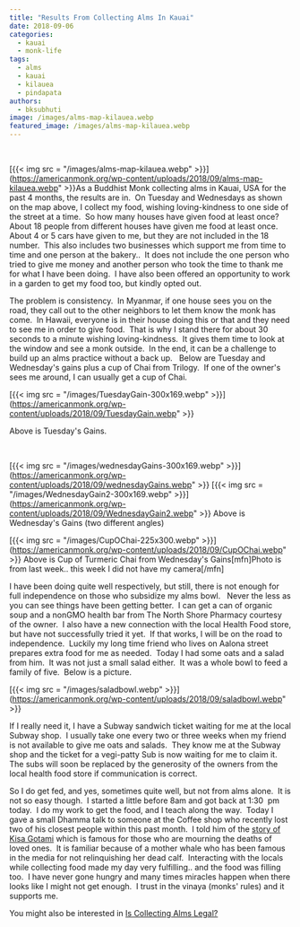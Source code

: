 ```yaml
---
title: "Results From Collecting Alms In Kauai"
date: 2018-09-06
categories: 
  - kauai
  - monk-life
tags: 
  - alms
  - kauai
  - kilauea
  - pindapata
authors: 
  - bksubhuti
image: /images/alms-map-kilauea.webp
featured_image: /images/alms-map-kilauea.webp
---
```


 

[{{< img src = "/images/alms-map-kilauea.webp" >}}](https://americanmonk.org/wp-content/uploads/2018/09/alms-map-kilauea.webp" >}}As a Buddhist Monk collecting alms in Kauai, USA for the past 4 months, the results are in.  On Tuesday and Wednesdays as shown on the map above, I collect my food, wishing loving-kindness to one side of the street at a time.  So how many houses have given food at least once?  About 18 people from different houses have given me food at least once.  About 4 or 5 cars have given to me, but they are not included in the 18 number.  This also includes two businesses which support me from time to time and one person at the bakery..  It does not include the one person who tried to give me money and another person who took the time to thank me for what I have been doing.  I have also been offered an opportunity to work in a garden to get my food too, but kindly opted out.

The problem is consistency.  In Myanmar, if one house sees you on the road, they call out to the other neighbors to let them know the monk has come.  In Hawaii, everyone is in their house doing this or that and they need to see me in order to give food.  That is why I stand there for about 30 seconds to a minute wishing loving-kindness.  It gives them time to look at the window and see a monk outside.  In the end, it can be a challenge to build up an alms practice without a back up.   Below are Tuesday and Wednesday's gains plus a cup of Chai from Trilogy.  If one of the owner's sees me around, I can usually get a cup of Chai.

[{{< img src = "/images/TuesdayGain-300x169.webp" >}}](https://americanmonk.org/wp-content/uploads/2018/09/TuesdayGain.webp" >}}

Above is Tuesday's Gains.

 

[{{< img src = "/images/wednesdayGains-300x169.webp" >}}](https://americanmonk.org/wp-content/uploads/2018/09/wednesdayGains.webp" >}} [{{< img src = "/images/WednesdayGain2-300x169.webp" >}}](https://americanmonk.org/wp-content/uploads/2018/09/WednesdayGain2.webp" >}} Above is Wednesday's Gains (two different angles)

[{{< img src = "/images/CupOChai-225x300.webp" >}}](https://americanmonk.org/wp-content/uploads/2018/09/CupOChai.webp" >}} Above is Cup of Turmeric Chai from Wednesday's Gains\[mfn\]Photo is from last week.. this week I did not have my camera\[/mfn\]

I have been doing quite well respectively, but still, there is not enough for full independence on those who subsidize my alms bowl.   Never the less as you can see things have been getting better.  I can get a can of organic soup and a nonGMO health bar from The North Shore Pharmacy courtesy of the owner.  I also have a new connection with the local Health Food store, but have not successfully tried it yet.  If that works, I will be on the road to independence.  Luckily my long time friend who lives on Aalona street prepares extra food for me as needed.  Today I had some oats and a salad from him.  It was not just a small salad either.  It was a whole bowl to feed a family of five.  Below is a picture.

[{{< img src = "/images/saladbowl.webp" >}}](https://americanmonk.org/wp-content/uploads/2018/09/saladbowl.webp" >}}

If I really need it, I have a Subway sandwich ticket waiting for me at the local Subway shop.  I usually take one every two or three weeks when my friend is not available to give me oats and salads.  They know me at the Subway shop and the ticket for a vegi-patty Sub is now waiting for me to claim it.  The subs will soon be replaced by the generosity of the owners from the local health food store if communication is correct.

So I do get fed, and yes, sometimes quite well, but not from alms alone.  It is not so easy though.  I started a little before 8am and got back at 1:30  pm today.  I do my work to get the food, and I teach along the way.  Today I gave a small Dhamma talk to someone at the Coffee shop who recently lost two of his closest people within this past month.  I told him of the [story of Kisa Gotami](http://www.sacred-texts.com/bud/btg/btg85.htm) which is famous for those who are mourning the deaths of loved ones.  It is familiar because of a mother whale who has been famous in the media for not relinquishing her dead calf.  Interacting with the locals while collecting food made my day very fulfilling.. and the food was filling too.  I have never gone hungry and many times miracles happen when there looks like I might not get enough.  I trust in the vinaya (monks' rules) and it supports me.

You might also be interested in [Is Collecting Alms Legal?](https://americanmonk.org/is-collecting-alms-pindapata-legal/)
